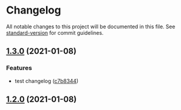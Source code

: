 # Changelog

All notable changes to this project will be documented in this file. See [standard-version](https://github.com/conventional-changelog/standard-version) for commit guidelines.

## [1.3.0](https://github.com/youdeliang/globby-import/compare/v1.2.0...v1.3.0) (2021-01-08)


### Features

* test changelog ([c7b8344](https://github.com/youdeliang/globby-import/commit/c7b8344084542408a16c18674470d15413a3ef30))

## [1.2.0](https://github.com/youdeliang/globby-import/compare/v1.1.0...v1.2.0) (2021-01-08)
